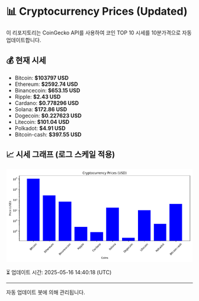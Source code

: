 
# 📊 Cryptocurrency Prices (Updated)

이 리포지토리는 CoinGecko API를 사용하여 코인 TOP 10 시세를 10분가격으로 자동 업데이트합니다.

## 💰 현재 시세
- Bitcoin: **$103797 USD**
- Ethereum: **$2592.74 USD**
- Binancecoin: **$653.15 USD**
- Ripple: **$2.43 USD**
- Cardano: **$0.778296 USD**
- Solana: **$172.86 USD**
- Dogecoin: **$0.227623 USD**
- Litecoin: **$101.04 USD**
- Polkadot: **$4.91 USD**
- Bitcoin-cash: **$397.55 USD**

## 📈 시세 그래프 (로그 스케일 적용)
![Crypto Prices](crypto_prices.png)

⏳ 업데이트 시간: 2025-05-16 14:40:18 (UTC)

---
자동 업데이트 봇에 의해 관리됩니다.
